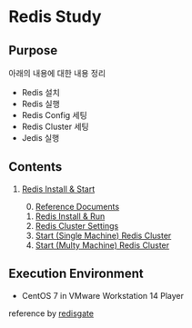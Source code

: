 # Redis Study

## Purpose

아래의 내용에 대한 내용 정리

- Redis 설치
- Redis 실행
- Redis Config 세팅
- Redis Cluster 세팅
- Jedis 실행

## Contents

1. [Redis Install & Start](./1.%20Redis%20Install%20&%20Start)

    0. [Reference Documents](./1.%20Redis%20Install%20%26%20Start/0.%20Reference%20Documents)
    1. [Redis Install & Run](./1.%20Redis%20Install%20%26%20Start/1.%20Redis%20Install%20%26%20Run/)
    2. [Redis Cluster Settings](./1.%20Redis%20Install%20%26%20Start/2.%20Redis%20Cluster%20Settings/)
    3. [Start (Single Machine) Redis Cluster](./1.%20Redis%20Install%20%26%20Start/3.%20Start%20(Single%20Machine)%20Redis%20Cluster/)
    4. [Start (Multy Machine) Redis Cluster](./1.%20Redis%20Install%20%26%20Start/4.%20Start%20(Multy%20Machine)%20Redis%20Cluster/)

## Execution Environment

- CentOS 7 in VMware Workstation 14 Player

reference by [redisgate](http://redisgate.kr/redis/introduction/redis_intro.php)
